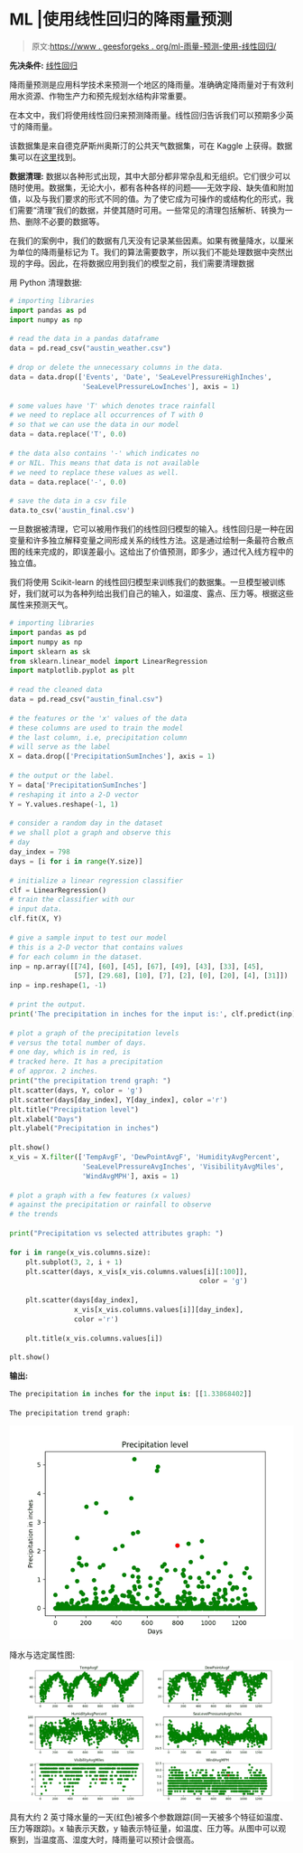 # ML |使用线性回归的降雨量预测

> 原文:[https://www . geesforgeks . org/ml-雨量-预测-使用-线性回归/](https://www.geeksforgeeks.org/ml-rainfall-prediction-using-linear-regression/)

**先决条件:** [线性回归](https://www.geeksforgeeks.org/linear-regression-python-implementation/)

降雨量预测是应用科学技术来预测一个地区的降雨量。准确确定降雨量对于有效利用水资源、作物生产力和预先规划水结构非常重要。

在本文中，我们将使用线性回归来预测降雨量。线性回归告诉我们可以预期多少英寸的降雨量。

该数据集是来自德克萨斯州奥斯汀的公共天气数据集，可在 Kaggle 上获得。数据集可以在[这里](https://www.kaggle.com/grubenm/austin-weather)找到。

**数据清理:**
数据以各种形式出现，其中大部分都非常杂乱和无组织。它们很少可以随时使用。数据集，无论大小，都有各种各样的问题——无效字段、缺失值和附加值，以及与我们要求的形式不同的值。为了使它成为可操作的或结构化的形式，我们需要“清理”我们的数据，并使其随时可用。一些常见的清理包括解析、转换为一热、删除不必要的数据等。

在我们的案例中，我们的数据有几天没有记录某些因素。如果有微量降水，以厘米为单位的降雨量标记为 T。我们的算法需要数字，所以我们不能处理数据中突然出现的字母。因此，在将数据应用到我们的模型之前，我们需要清理数据

用 Python 清理数据:

```py
# importing libraries
import pandas as pd
import numpy as np

# read the data in a pandas dataframe
data = pd.read_csv("austin_weather.csv")

# drop or delete the unnecessary columns in the data.
data = data.drop(['Events', 'Date', 'SeaLevelPressureHighInches', 
                  'SeaLevelPressureLowInches'], axis = 1)

# some values have 'T' which denotes trace rainfall
# we need to replace all occurrences of T with 0
# so that we can use the data in our model
data = data.replace('T', 0.0)

# the data also contains '-' which indicates no 
# or NIL. This means that data is not available
# we need to replace these values as well.
data = data.replace('-', 0.0)

# save the data in a csv file
data.to_csv('austin_final.csv')
```

一旦数据被清理，它可以被用作我们的线性回归模型的输入。线性回归是一种在因变量和许多独立解释变量之间形成关系的线性方法。这是通过绘制一条最符合散点图的线来完成的，即误差最小。这给出了价值预测，即多少，通过代入线方程中的独立值。

我们将使用 Scikit-learn 的线性回归模型来训练我们的数据集。一旦模型被训练好，我们就可以为各种列给出我们自己的输入，如温度、露点、压力等。根据这些属性来预测天气。

```py
# importing libraries
import pandas as pd
import numpy as np
import sklearn as sk
from sklearn.linear_model import LinearRegression
import matplotlib.pyplot as plt

# read the cleaned data
data = pd.read_csv("austin_final.csv")

# the features or the 'x' values of the data
# these columns are used to train the model
# the last column, i.e, precipitation column 
# will serve as the label 
X = data.drop(['PrecipitationSumInches'], axis = 1)

# the output or the label.
Y = data['PrecipitationSumInches']
# reshaping it into a 2-D vector
Y = Y.values.reshape(-1, 1)

# consider a random day in the dataset
# we shall plot a graph and observe this
# day
day_index = 798
days = [i for i in range(Y.size)]

# initialize a linear regression classifier
clf = LinearRegression()
# train the classifier with our 
# input data.
clf.fit(X, Y)

# give a sample input to test our model
# this is a 2-D vector that contains values
# for each column in the dataset.
inp = np.array([[74], [60], [45], [67], [49], [43], [33], [45],
                [57], [29.68], [10], [7], [2], [0], [20], [4], [31]])
inp = inp.reshape(1, -1)

# print the output.
print('The precipitation in inches for the input is:', clf.predict(inp))

# plot a graph of the precipitation levels
# versus the total number of days.
# one day, which is in red, is
# tracked here. It has a precipitation
# of approx. 2 inches.
print("the precipitation trend graph: ")
plt.scatter(days, Y, color = 'g')
plt.scatter(days[day_index], Y[day_index], color ='r')
plt.title("Precipitation level")
plt.xlabel("Days")
plt.ylabel("Precipitation in inches")

plt.show()
x_vis = X.filter(['TempAvgF', 'DewPointAvgF', 'HumidityAvgPercent',
                  'SeaLevelPressureAvgInches', 'VisibilityAvgMiles',
                  'WindAvgMPH'], axis = 1)

# plot a graph with a few features (x values)
# against the precipitation or rainfall to observe
# the trends

print("Precipitation vs selected attributes graph: ")

for i in range(x_vis.columns.size):
    plt.subplot(3, 2, i + 1)
    plt.scatter(days, x_vis[x_vis.columns.values[i][:100]],
                                               color = 'g')

    plt.scatter(days[day_index], 
                x_vis[x_vis.columns.values[i]][day_index],
                color ='r')

    plt.title(x_vis.columns.values[i])

plt.show()
```

**输出:**

```py
The precipitation in inches for the input is: [[1.33868402]]

The precipitation trend graph:
```

![](img/bf1bcfbe357760a3a5885c94b01cef7a.png)

降水与选定属性图:
![](img/14bff16938aedd438c4c4ff01004f488.png)

具有大约 2 英寸降水量的一天(红色)被多个参数跟踪(同一天被多个特征如温度、压力等跟踪)。x 轴表示天数，y 轴表示特征量，如温度、压力等。从图中可以观察到，当温度高、湿度大时，降雨量可以预计会很高。
